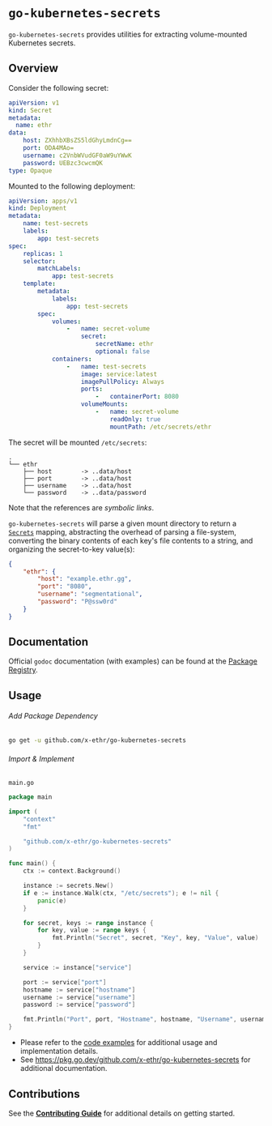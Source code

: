 # `go-kubernetes-secrets`

`go-kubernetes-secrets` provides utilities for extracting volume-mounted Kubernetes secrets.

## Overview

Consider the following secret:

```yaml
apiVersion: v1
kind: Secret
metadata:
  name: ethr
data:
    host: ZXhhbXBsZS5ldGhyLmdnCg==
    port: ODA4MAo=
    username: c2VnbWVudGF0aW9uYWwK
    password: UEBzc3cwcmQK
type: Opaque
```

Mounted to the following deployment:

```yaml
apiVersion: apps/v1
kind: Deployment
metadata:
    name: test-secrets
    labels:
        app: test-secrets
spec:
    replicas: 1
    selector:
        matchLabels:
            app: test-secrets
    template:
        metadata:
            labels:
                app: test-secrets
        spec:
            volumes:
                -   name: secret-volume
                    secret:
                        secretName: ethr
                        optional: false
            containers:
                -   name: test-secrets
                    image: service:latest
                    imagePullPolicy: Always
                    ports:
                        -   containerPort: 8080
                    volumeMounts:
                        -   name: secret-volume
                            readOnly: true
                            mountPath: /etc/secrets/ethr
```

The secret will be mounted `/etc/secrets`:

```
.
└── ethr
    ├── host        -> ..data/host
    ├── port        -> ..data/host
    ├── username    -> ..data/host
    └── password    -> ..data/password
```

Note that the references are *symbolic links*.

`go-kubernetes-secrets` will parse a given mount directory to return a [`Secrets`](./secrets.go) mapping, abstracting
the overhead of parsing a file-system, converting the binary contents of each key's file contents to a string, and
organizing the secret-to-key value(s):

```json
{
    "ethr": {
        "host": "example.ethr.gg",
        "port": "8080",
        "username": "segmentational",
        "password": "P@ssw0rd"
    }
}
```

## Documentation

Official `godoc` documentation (with examples) can be found at the [Package Registry](https://pkg.go.dev/github.com/x-ethr/go-kubernetes-secrets).

## Usage

###### Add Package Dependency

```bash
go get -u github.com/x-ethr/go-kubernetes-secrets
```

###### Import & Implement

`main.go`

```go
package main

import (
	"context"
	"fmt"

	"github.com/x-ethr/go-kubernetes-secrets"
)

func main() {
	ctx := context.Background()

	instance := secrets.New()
	if e := instance.Walk(ctx, "/etc/secrets"); e != nil {
		panic(e)
	}

	for secret, keys := range instance {
		for key, value := range keys {
			fmt.Println("Secret", secret, "Key", key, "Value", value)
		}
	}

	service := instance["service"]

	port := service["port"]
	hostname := service["hostname"]
	username := service["username"]
	password := service["password"]

	fmt.Println("Port", port, "Hostname", hostname, "Username", username, "Password", password)
}

```

- Please refer to the [code examples](./example_test.go) for additional usage and implementation details.
- See https://pkg.go.dev/github.com/x-ethr/go-kubernetes-secrets for additional documentation.

## Contributions

See the [**Contributing Guide**](./CONTRIBUTING.md) for additional details on getting started.
